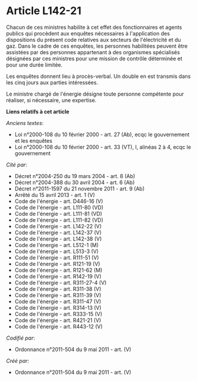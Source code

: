 # Article L142-21

Chacun de ces ministres habilite à cet effet des fonctionnaires et agents publics qui procèdent aux enquêtes nécessaires à
l'application des dispositions du présent code relatives aux secteurs de l'électricité et du gaz. Dans le cadre de ces
enquêtes, les personnes habilitées peuvent être assistées par des personnes appartenant à des organismes spécialisés
désignées par ces ministres pour une mission de contrôle déterminée et pour une durée limitée.

Les enquêtes donnent lieu à procès-verbal. Un double en est transmis dans les cinq jours aux parties intéressées.

Le ministre chargé de l'énergie désigne toute personne compétente pour réaliser, si nécessaire, une expertise.

**Liens relatifs à cet article**

_Anciens textes_:

  - Loi n°2000-108 du 10 février 2000 - art. 27 (Ab), ecqc le gouvernement et les enquêtes
  - Loi n°2000-108 du 10 février 2000 - art. 33 (VT), I, alinéas 2 à 4, ecqc le gouvernement

_Cité par_:

  - Décret n°2004-250 du 19 mars 2004 - art. 8 (Ab)
  - Décret n°2004-388 du 30 avril 2004 - art. 6 (Ab)
  - Décret n°2011-1597 du 21 novembre 2011 - art. 9 (Ab)
  - Arrêté du 15 avril 2013 - art. 1 (V)
  - Code de l'énergie - art. D446-16 (V)
  - Code de l'énergie - art. L111-80 (VD)
  - Code de l'énergie - art. L111-81 (VD)
  - Code de l'énergie - art. L111-82 (VD)
  - Code de l'énergie - art. L142-22 (V)
  - Code de l'énergie - art. L142-37 (V)
  - Code de l'énergie - art. L142-38 (V)
  - Code de l'énergie - art. L512-1 (M)
  - Code de l'énergie - art. L513-3 (V)
  - Code de l'énergie - art. R111-51 (V)
  - Code de l'énergie - art. R121-19 (V)
  - Code de l'énergie - art. R121-62 (M)
  - Code de l'énergie - art. R142-19 (V)
  - Code de l'énergie - art. R311-27-4 (V)
  - Code de l'énergie - art. R311-38 (V)
  - Code de l'énergie - art. R311-39 (V)
  - Code de l'énergie - art. R311-47 (V)
  - Code de l'énergie - art. R314-13 (V)
  - Code de l'énergie - art. R333-15 (V)
  - Code de l'énergie - art. R421-21 (V)
  - Code de l'énergie - art. R443-12 (V)

_Codifié par_:

  - Ordonnance n°2011-504 du 9 mai 2011 - art. (V)

_Créé par_:

  - Ordonnance n°2011-504 du 9 mai 2011 - art. (V)
